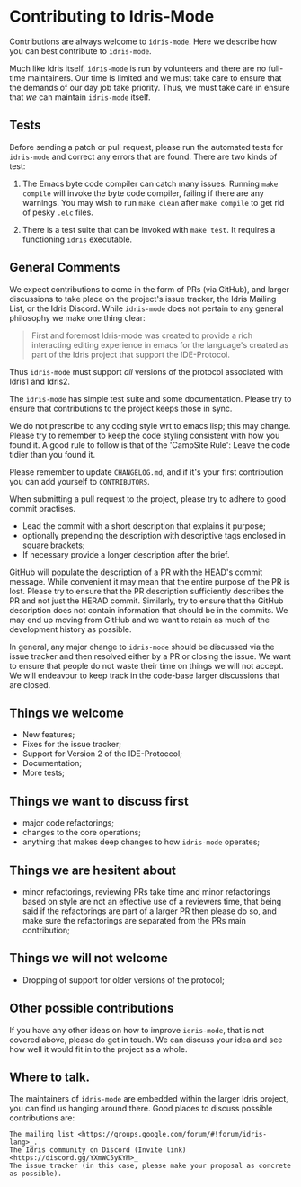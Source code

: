 # Contributing to Idris-Mode

Contributions are always welcome to `idris-mode`.
Here we describe how you can best contribute to `idris-mode`.

Much like Idris itself, `idris-mode` is run by volunteers and there are no full-time maintainers.
Our time is limited and we must take care to ensure that the demands of our day job take priority.
Thus, we must take care in ensure that *we* can maintain `idris-mode` itself.

## Tests

Before sending a patch or pull request, please run the automated tests for `idris-mode` and correct any errors that are found. There are two kinds of test:

1. The Emacs byte code compiler can catch many issues. Running `make compile` will invoke the byte code compiler, failing if there are any warnings. You may wish to run `make clean` after `make compile` to get rid of pesky `.elc` files.

2. There is a test suite that can be invoked with `make test`. It requires a functioning `idris` executable.

## General Comments

We expect contributions to come in the form of PRs (via GitHub), and larger discussions to take place on the project's issue tracker, the Idris Mailing List, or the Idris Discord.
While `idris-mode` does not pertain to any general philosophy we make one thing clear:

> First and foremost Idris-mode was created to provide a rich interacting editing experience in emacs for the language's created as part of the Idris project that support the IDE-Protocol.

Thus `idris-mode` must support *all* versions of the protocol associated with Idris1 and Idris2.

The `idris-mode` has simple test suite and some documentation.
Please try to ensure that contributions to the project keeps those in sync.

We do not prescribe to any coding style wrt to emacs lisp; this may change.
Please try to remember to keep the code styling consistent with how you found it.
A good rule to follow is that of the 'CampSite Rule': Leave the code tidier than you found it.

Please remember to update `CHANGELOG.md`, and if it's your first contribution you can add yourself to `CONTRIBUTORS`.

When submitting a pull request to the project, please try to adhere to good commit practises.

+ Lead the commit with a short description that explains it purpose;
+ optionally prepending the description with descriptive tags enclosed in square brackets;
+ If necessary provide a longer description after the brief.

GitHub will populate the description of a PR with the HEAD's commit message.
While convenient it may mean that the entire purpose of the PR is lost.
Please try to ensure that the PR description sufficiently describes the PR and not just the HERAD commit.
Similarly, try to ensure that the GitHub description does not contain information that should be in the commits.
We may end up moving from GitHub and we want to retain as much of the development history as possible.

In general, any major change to `idris-mode` should be discussed via the issue tracker and then resolved either by a PR or closing the issue.
We want to ensure that people do not waste their time on things we will not accept.
We will endeavour to keep track in the code-base larger discussions that are closed.

## Things we welcome

+ New features;
+ Fixes for the issue tracker;
+ Support for Version 2 of the IDE-Protoccol;
+ Documentation;
+ More tests;

## Things we want to discuss first

+ major code refactorings;
+ changes to the core operations;
+ anything that makes deep changes to how `idris-mode` operates;

## Things we are hesitent about

+ minor refactorings, reviewing PRs take time and minor refactorings based on style are not an effective use of a reviewers time, that being said if the refactorings are part of a larger PR then please do so, and make sure the refactorings are separated from the PRs main contribution;

## Things we will not welcome

+ Dropping of support for older versions of the protocol;


## Other possible contributions

If you have any other ideas on how to improve `idris-mode`, that is not covered above, please do get in touch.
We can discuss your idea and see how well it would fit in to the project as a whole.

## Where to talk.

The maintainers of `idris-mode` are embedded within the larger Idris project, you can find us hanging around there.
Good places to discuss possible contributions are:

    The mailing list <https://groups.google.com/forum/#!forum/idris-lang>_.
    The Idris community on Discord (Invite link) <https://discord.gg/YXmWC5yKYM>_
    The issue tracker (in this case, please make your proposal as concrete as possible).

<!-- EOF -->
